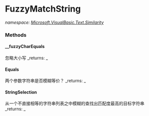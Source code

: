 ﻿
# FuzzyMatchString
_namespace: [Microsoft.VisualBasic.Text.Similarity](N-Microsoft.VisualBasic.Text.Similarity.md)_



### Methods

#### __fuzzyCharEquals
忽略大小写
_returns: _
#### Equals
两个参数字符串是否模糊等价？
_returns: _
#### StringSelection
从一个不直接相等的字符串列表之中模糊的查找出匹配度最高的目标字符串
_returns: _



